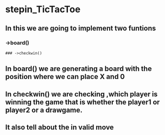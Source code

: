 # stepin_TicTacToe
## In this we are going to implement two funtions
   ###  ->board()
    ### ->checkwin()
## In board() we are generating a board with the position where we can place X and 0
## In checkwin() we are checking ,which player is winning the game that is whether the player1 or player2 or a drawgame.
## It also tell about the in valid move
